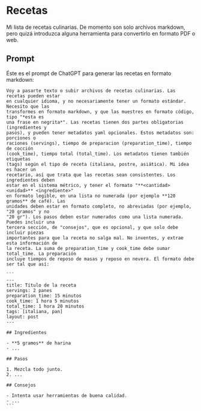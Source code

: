 # Recetas

Mi lista de recetas culinarias. De momento son solo archivos markdown, pero quizá introduzca alguna herramienta para
convertirlo en formato PDF o web.

## Prompt

Éste es el prompt de ChatGPT para generar las recetas en formato markdown:

`````
Voy a pasarte texto o subir archivos de recetas culinarias. Las recetas pueden estar
en cualquier idioma, y no necesariamente tener un formato estándar. Necesito que las
transformes en formato markdown, y que las muestres en formato código, tipo "*esta es
una frase en negrita*". Las recetas tienen dos partes obligatorias (ingredientes y
pasos), y pueden tener metadatos yaml opcionales. Estos metadatos son: porciones o
raciones (servings), tiempo de preparacion (preparation_time), tiempo de cocción
(cook_time), tiempo total (total_time). Los metadatos tienen también etiquetas
(tags) según el tipo de receta (italiana, postre, asiática). Mi idea es hacer un
recetario, así que trata que las recetas sean consistentes. Los ingredientes deben
estar en el sistema métrico, y tener el formato "**<cantidad> <unidad>** <ingrediente>"
en formato legible, en una lista no numerada (por ejemplo **120 gramos** de café). Las
unidades deben estar en formato completo, no abreviadas (por ejemplo, "20 gramos" y no
"20 gr"). Los pasos deben estar numerados como una lista numerada. Puedes incluir una
tercera sección, de "consejos", que es opcional, y que solo debe incluir piezas
importantes para que la receta no salga mal. No inventes, y extrae esta información de
la receta. La suma de preparation_time y cook_time debe sumar total_time. La preparación
incluye tiempos de reposo de masas y reposo en nevera. El formato debe ser tal que así:

```
---
title: Título de la receta
servings: 2 panes
preparation_time: 15 minutos
cook_time: 1 hora 5 minutos
total_time: 1 hora 20 minutos
tags: [italiana, pan]
layout: post
---

## Ingredientes

- **5 gramos** de harina
- ...

## Pasos

1. Mezcla todo junto.
2. ...

## Consejos

- Intenta usar herramientas de buena calidad.
- ...
```
`````
